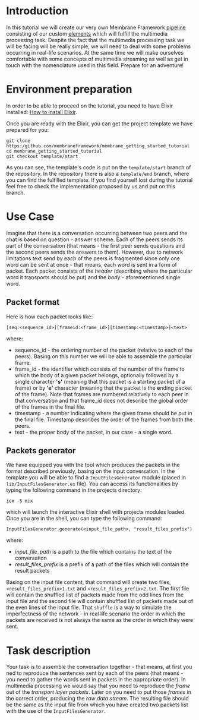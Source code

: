 # Introduction
In this tutorial we will create our very own Membrane Framework [pipeline]() consisting of our custom [elements]() which will fulfill the multimedia processing task.
Despite the fact that the multimedia processing task we will be facing will be really simple, we will need to deal with some problems occurring in real-life scenarios.
At the same time we will make ourselves comfortable with some concepts of multimedia streaming as well as get in touch with the nomenclature used in this field. 
Prepare for an adventure!   
# Environment preparation
In order to be able to proceed on the tutorial, you need to have Elixir installed: [How to install Elixir](https://elixir-lang.org/install.html).

Once you are ready with the Elixir, you can get the project template we have prepared for you:
```
git clone https:/github.com/membraneframework/membrane_getting_started_tutorial
cd membrane_getting_started_tutorial
git checkout template/start
```
As you can see, the template's code is put on the `template/start` branch of the repository.
In the repository there is also a `template/end` branch, where you can find the fulfilled template.
If you find yourself lost during the tutorial feel free to check the implementation proposed by us and put on this branch.

# Use Case
Imagine that there is a conversation occurring between two peers and the chat is based on question - answer scheme.
Each of the peers sends its part of the conversation (that means - the first peer sends questions and the second peers sends the answers to them).
However, due to network limitations text send by each of the peers is fragmented since only one word can be sent at once - that means, each word is sent in a form of packet. 
Each packet consists of the *header* (describing where the particular word it transports should be put) and the *body*  - aforementioned single word.
## Packet format
Here is how each packet looks like:
```
[seq:<sequence_id>][frameid:<frame_id>][timestamp:<timestamp>]<text>
```
where:
+ sequence_id - the ordering number of the packet (relative to each of the peers). Basing on this number we will be able to assemble the particular frame.
+ frame_id - the identifier which consists of the number of the frame to which the body of a given packet belongs, optionally followed by a single character **'s'** (meaning that this packet is a **s**tarting packet of a frame) or by **'e'** character (meaning that the packet is the **e**nding packet of the frame). Note that frames are numbered relatively to each peer in that conversation and that frame_id does not describe the global order of the frames in the final file.
+ timestamp - a number indicating where the given frame should be put in the final file. Timestamp describes the order of the frames from both the peers. 
+ text - the proper body of the packet, in our case - a single word.

## Packets generator
We have equipped you with the tool which produces the packets in the format described previously, basing on the input conversation. In the template you will be able to find a 
`InputFilesGenerator` module (placed in `lib/InputFilesGenerator.ex` file). You can access its functionalities by typing the following command in the projects directory:
```
iex -S mix
```
which will launch the interactive Elixir shell with projects modules loaded.
Once you are in the shell, you can type the following command:
```
InputFilesGenerator.generate(<input_file_path>, "result_files_prefix")
```
where: 
+ *input_file_path* is a path to the file which contains the text of the conversation
+ *result_files_prefix* is a prefix of a path of the files which will contain the result packets

Basing on the input file content, that command will create two files, `<result_files_prefix>1.txt` and `<result_files_prefix>2.txt`.
The first file will contain the shuffled list of packets made from the odd lines from the input file and the second file will contain shuffled list of packets made out of the even lines of the input file. That `shuffle` is a way to simulate the imperfectness of the network - in real life scenario the order in which the packets are received is not always the same as the order in which they were sent.
# Task description
Your task is to assemble the conversation together - that means, at first you ned to reproduce the sentences sent by each of the peers (that means - you need to gather the words sent in packets in the appropriate order). In multimedia processing we would say that you need to reproduce the *frame* out of the *transport layer packets*. Later on you need to put those *frames* in the correct order, producing the *raw data stream*.
The resulting file should be the same as the input file from which you have created two packets list with the use of the `InputFilesGenerator`.

